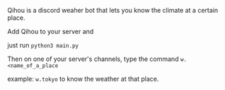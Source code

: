 Qihou is a discord weaher bot that lets you know the climate at a certain place.

Add Qihou to your server and 

just run
```python3 main.py```

Then on one of your server's channels, type the command
```w.<name_of_a_place```

example:
```w.tokyo```
to know the weather at that place.
